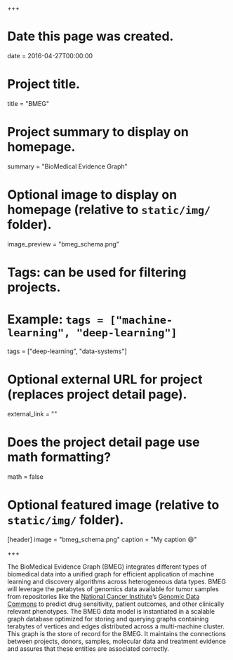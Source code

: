 +++
# Date this page was created.
date = 2016-04-27T00:00:00

# Project title.
title = "BMEG"

# Project summary to display on homepage.
summary = "BioMedical Evidence Graph"

# Optional image to display on homepage (relative to `static/img/` folder).
image_preview = "bmeg_schema.png"

# Tags: can be used for filtering projects.
# Example: `tags = ["machine-learning", "deep-learning"]`
tags = ["deep-learning", "data-systems"]

# Optional external URL for project (replaces project detail page).
external_link = ""

# Does the project detail page use math formatting?
math = false

# Optional featured image (relative to `static/img/` folder).
[header]
image = "bmeg_schema.png"
caption = "My caption :smile:"

+++

The BioMedical Evidence Graph (BMEG) integrates different types of biomedical data into a unified graph for efficient application of machine learning and discovery algorithms across heterogeneous data types. BMEG will leverage the petabytes of genomics data available for tumor samples from repositories like the [National Cancer Institute](https://www.cancer.gov/)’s [Genomic Data Commons](https://gdc.cancer.gov/) to predict drug sensitivity, patient outcomes, and other clinically relevant phenotypes.
The BMEG data model is instantiated in a scalable graph database optimized for storing and querying graphs containing terabytes of vertices and edges distributed across a multi-machine cluster.   This graph is the store of record for the BMEG. It maintains the connections between projects, donors, samples, molecular data and treatment evidence and assures that these entities are associated correctly.

